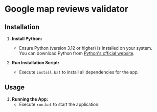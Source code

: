 # Google map reviews validator

## Installation

1. **Install Python:**
   - Ensure Python (version 3.12 or higher) is installed on your system. You can download Python from [Python's official website](https://www.python.org/downloads/).

2. **Run Installation Script:**
   - Execute `install.bat` to install all dependencies for the app.

## Usage

1. **Running the App:**
   - Execute `run.bat` to start the application.
